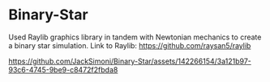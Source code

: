 # Binary-Star
Used Raylib graphics library in tandem with Newtonian mechanics to create a binary star simulation.
Link to Raylib: https://github.com/raysan5/raylib

https://github.com/JackSimoni/Binary-Star/assets/142266154/3a121b97-93c6-4745-9be9-c8472f2fbda8



